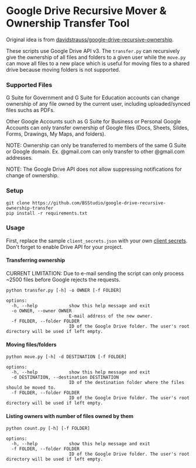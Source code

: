 # Google Drive Recursive Mover & Ownership Transfer Tool

Original idea is from [davidstrauss/google-drive-recursive-ownership](https://github.com/davidstrauss/google-drive-recursive-ownership).

These scripts use Google Drive API v3. The `transfer.py` can recursively give the ownership of all files and folders to a given user while the `move.py` can move all files to a new place which is useful for moving files to a shared drive because moving folders is not supported. 

### Supported Files

G Suite for Government and G Suite for Education accounts can change ownership of any file owned by the current user, including uploaded/synced files suchs as PDFs.

Other Google Accounts such as G Suite for Business or Personal Google Accounts can only transfer ownership of Google files (Docs, Sheets, Sildes, Forms, Drawings, My Maps, and folders).

NOTE: Ownership can only be transferred to members of the same G Suite or Google domain. Ex. @gmail.com can only transfer to other @gmail.com addresses.

NOTE: The Google Drive API does not allow suppressing notifications for change of ownership.

### Setup

```commandline
git clone https://github.com/BSStudio/google-drive-recursive-ownership-transfer
pip install -r requirements.txt
```

### Usage

First, replace the sample `client_secrets.json` with your own [client secrets](https://github.com/googleapis/google-api-python-client/blob/master/docs/client-secrets.md). Don't forget to enable Drive API for your project.


#### Transferring ownership

CURRENT LIMITATION: Due to e-mail sending the script can only process ~2500 files before Google rejects the requests.

```commandline
python transfer.py [-h] -o OWNER [-f FOLDER]
```

```
options:
  -h, --help            show this help message and exit
  -o OWNER, --owner OWNER
                        E-mail address of the new owner.
  -f FOLDER, --folder FOLDER
                        ID of the Google Drive folder. The user's root directory will be used if left empty.
```

#### Moving files/folders

```commandline
python move.py [-h] -d DESTINATION [-f FOLDER]
```

```
options:
  -h, --help            show this help message and exit
  -d DESTINATION, --destination DESTINATION
                        ID of the destination folder where the files should be moved to.
  -f FOLDER, --folder FOLDER
                        ID of the Google Drive folder. The user's root directory will be used if left empty.
```

#### Listing owners with number of files owned by them

```commandline
python count.py [-h] [-f FOLDER]
```

```
options:
  -h, --help            show this help message and exit
  -f FOLDER, --folder FOLDER
                        ID of the Google Drive folder. The user's root directory will be used if left empty.
```